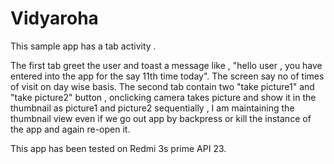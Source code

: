 # Vidyaroha

This sample app has a tab activity .

 The first tab  greet the user and toast a message like ,
 "hello user , you have entered into the app for the say 11th time today".
The screen  say no of times of visit on day wise basis. 
The second tab  contain two "take picture1" and "take picture2" button ,
onclicking camera  takes picture and show it in the thumbnail as picture1 and picture2 sequentially ,
I am maintaining  the thumbnail view even if we go out app by backpress or kill the instance of the app and again re-open it.

This app has been tested on Redmi 3s prime API 23.
